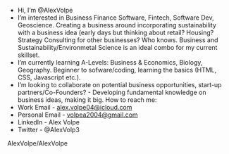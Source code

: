 - Hi, I’m @AlexVolpe
- I’m interested in Business Finance Software, Fintech, Software Dev, Geoscience. Creating a business around incorporating sustainability with a business idea (early days but thinking about retail? Housing? Strategy Consulting for other businesses?
Who knows. Business and Sustainability/Environmetal Science is an ideal combo for my current skillset.
- I’m currently learning A-Levels: Business & Economics, Biology, Geography. Beginner to sofware/coding, learning the basics (HTML, CSS, Javascript etc.).
- I’m looking to collaborate on potential business opportunities, start-up partners/Co-Founders? - Developing fundamental knowledge on business ideas, making it big.
How to reach me: 
- Work Email - alex.volpe04@icloud.com
- Personal Email - volpea2004@gmail.com
- LinkedIn - Alex Volpe
- Twitter - @AlexVolp3

AlexVolpe/AlexVolpe
